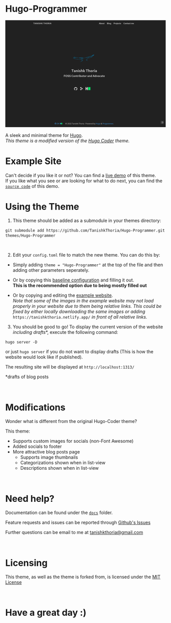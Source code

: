 # Hugo-Programmer
![](/images/screenshot.png)

A sleek and minimal theme for [Hugo](https://gohugo.io).
<br/>
*This theme is a modified version of the [Hugo Coder](https://themes.gohugo.io/themes/hugo-coder/) theme.*

# Example Site
Can't decide if you like it or not? You can find a [live demo](https://tanishkthoria.netlify.app) of this theme. 
<br/>
If you like what you see or are looking for what to do next, you can find the [```source code```](https://github.com/TanishkThoria/Personal-Website) of this demo.

# Using the Theme
1) This theme should be added as a submodule in your themes directory:
  ```
  git submodule add https://github.com/TanishkThoria/Hugo-Programmer.git themes/Hugo-Programmer
  ```
<br/>

2) Edit your ```config.toml``` file to match the new theme. You can do this by:

  - Simply adding  ```theme = "Hugo-Programmer"``` at the top of the file and then adding other parameters seperately.

  - Or by copying this [baseline configuration](https://github.com/TanishkThoria/Hugo-Programmer/blob/main/docs/configurations.md#complete-example) and filling it out. <br/>
    **This is the recommended option due to being mostly filled out**

  - Or by copying and editing the [example website](https://github.com/TanishkThoria/Personal-Website/blob/main/config.toml). <br/>
    *Note that some of the images in the example website may not load properly in your website due to them being relative links.*
    *This could be fixed by either locally downloading the same images or adding*
    ```https://tanishkthoria.netlify.app/```
    *in front of all relative links.*


3) You should be good to go! To display the current version of the website *including drafts**, execute the following command:
  ```
  hugo server -D
  ```
  or just ```hugo server``` if you do not want to display drafts (This is how the website would look like if published).

  The resulting site will be displayed at ```http://localhost:1313/```

  *drafts of blog posts

<br/>

# Modifications
Wonder what is different from the original Hugo-Coder theme?

This theme:
- Supports custom images for socials (non-Font Awesome)
- Added socials to footer
- More attractive blog posts page
	- Supports image thumbnails
	- Categorizations shown when in list-view
	- Descriptions shown when in list-view

<br/>

# Need help?
Documentation can be found under the [```docs```](https://github.com/TanishkThoria/Hugo-Programmer/tree/main/docs/home.md) folder.

Feature requests and issues can be reported through [Github's Issues](https://github.com/TanishkThoria/Hugo-Programmer/issues)

Further questions can be email to me at tanishkthoria@gmail.com 

<br/>

# Licensing
This theme, as well as the theme is forked from, is licensed under the [MIT License](https://github.com/TanishkThoria/Hugo-Programmer/blob/main/LICENSE)

<br/>

# Have a great day :)
